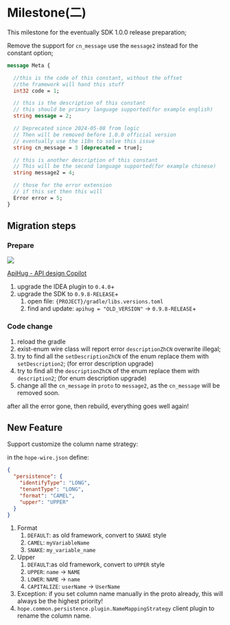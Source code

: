 # Milestone(二)

This milestone for the eventually SDK 1.0.0 release preparation;

Remove the support for  `cn_message` use the `message2` instead for the constant option;

```protobuf
message Meta {

  //this is the code of this constant, without the offset
  //the framework will hand this stuff
  int32 code = 1;

  // this is the description of this constant
  // this should be primary language supported(for example english)
  string message = 2;

  // Deprecated since 2024-05-08 from logic
  // Then will be removed before 1.0.0 official version
  // eventually use the i18n to solve this issue
  string cn_message = 3 [deprecated = true];

  // this is another description of this constant
  // This will be the second language supported(for example chinese)
  string message2 = 4;

  // those for the error extension
  // if this set then this will
  Error error = 5;
}
```

## Migration steps

### Prepare

<a target="_blank" href="https://search.maven.org/artifact/com.apihug/it-bom"><img src="https://img.shields.io/maven-central/v/com.apihug/it-bom.svg?label=Maven%20Central" /></a>

[ApiHug - API design Copilot](https://plugins.jetbrains.com/plugin/23534-apihug--api-design-copilot)

1. upgrade the IDEA plugin to `0.4.0`+
2. upgrade the SDK to `0.9.8-RELEASE`+
   1. open file: `{PROJECT}/gradle/libs.versions.toml`
   2. find and update: `apihug = "OLD_VERSION"` -> `0.9.8-RELEASE`+

### Code change

1. reload the gradle
2. exist-enum wire class will report error `descriptionZhCN` overwrite illegal;
3. try to find all the `setDescriptionZhCN` of the enum replace them with `setDescription2`; (for error description upgrade)
4. try to find all the `descriptionZhCN` of the enum replace them with `description2`; (for enum description upgrade)
5. change all the `cn_message` in `proto` to  `message2`, as the `cn_message` will be removed soon.

after all the error gone,  then rebuild, everything goes well again!

## New Feature

Support customize the column name strategy:

in the `hope-wire.json` define:

```json
{
  "persistence": {
    "identifyType": "LONG",
    "tenantType": "LONG",
    "format": "CAMEL",
    "upper": "UPPER"
  }
}
```

1. Format
   1. `DEFAULT`: as old framework, convert to `SNAKE` style
   2. `CAMEL`: `myVariableName`
   3. `SNAKE`: `my_variable_name`
2. Upper
   1. `DEFAULT`:as old framework, convert to `UPPER` style
   2. `UPPER`: `name` -> `NAME`
   3. `LOWER`: `NAME` -> `name`
   4. `CAPITALIZE`:  `userName` -> `UserName`
3. Exception: if you set column name manually in the proto already, this will always be the highest priority!
4. `hope.common.persistence.plugin.NameMappingStrategy` client plugin to rename the column name.
